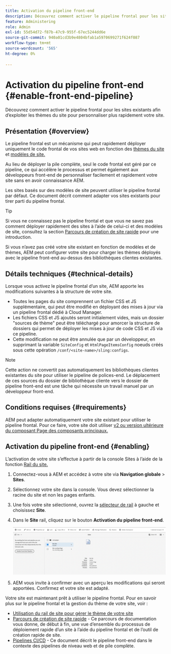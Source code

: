 ```yaml
---
title: Activation du pipeline front-end
description: Découvrez comment activer le pipeline frontal pour les sites existants afin d’exploiter les thèmes du site pour personnaliser plus rapidement votre site.
feature: Administering
role: Admin
exl-id: 55d54d72-f87b-47c9-955f-67ec5244dd6e
source-git-commit: 940a01cd3b9e4804bfab1a5970699271f624f087
workflow-type: tm+mt
source-wordcount: '565'
ht-degree: 0%

---
```


# Activation du pipeline front-end {#enable-front-end-pipeline}

Découvrez comment activer le pipeline frontal pour les sites existants afin d’exploiter les thèmes du site pour personnaliser plus rapidement votre site.

## Présentation {#overview}

Le pipeline frontal est un mécanisme qui peut rapidement déployer uniquement le code frontal de vos sites web en fonction des [thèmes du site](site-themes.md) et [modèles de site.](site-templates.md)

Au lieu de déployer la pile complète, seul le code frontal est géré par ce pipeline, ce qui accélère le processus et permet également aux développeurs front-end de personnaliser facilement et rapidement votre site sans en avoir connaissance AEM.

Les sites basés sur des modèles de site peuvent utiliser le pipeline frontal par défaut. Ce document décrit comment adapter vos sites existants pour tirer parti du pipeline frontal.

>[!TIP]
>
>Si vous ne connaissez pas le pipeline frontal et que vous ne savez pas comment déployer rapidement des sites à l’aide de celui-ci et des modèles de site, consultez la section [Parcours de création de site rapide](/help/journey-sites/quick-site/overview.md) pour une introduction.

Si vous n’avez pas créé votre site existant en fonction de modèles et de thèmes, AEM peut configurer votre site pour charger les thèmes déployés avec le pipeline front-end au-dessus des bibliothèques clientes existantes.

## Détails techniques {#technical-details}

Lorsque vous activez le pipeline frontal d’un site, AEM apporte les modifications suivantes à la structure de votre site.

* Toutes les pages du site comprennent un fichier CSS et JS supplémentaire, qui peut être modifié en déployant des mises à jour via un pipeline frontal dédié à Cloud Manager.
* Les fichiers CSS et JS ajoutés seront initialement vides, mais un dossier &quot;sources de thème&quot; peut être téléchargé pour amorcer la structure de dossiers qui permet de déployer les mises à jour de code CSS et JS via ce pipeline.
* Cette modification ne peut être annulée que par un développeur, en supprimant la variable `SiteConfig` et `HtmlPageItemsConfig` noeuds créés sous cette opération `/conf/<site-name>/sling:configs`.

>[!NOTE]
>
>Cette action ne convertit pas automatiquement les bibliothèques clientes existantes du site pour utiliser le pipeline de polices-end. Le déplacement de ces sources du dossier de bibliothèque cliente vers le dossier de pipeline front-end est une tâche qui nécessite un travail manuel par un développeur front-end.

## Conditions requises {#requirements}

AEM peut adapter automatiquement votre site existant pour utiliser le pipeline frontal. Pour ce faire, votre site doit utiliser [v2 ou version ultérieure du composant Page des composants principaux.](https://experienceleague.adobe.com/docs/experience-manager-core-components/using/components/page.html)

## Activation du pipeline front-end {#enabling}

L’activation de votre site s’effectue à partir de la console Sites à l’aide de la fonction [Rail du site.](site-rail.md)

1. Connectez-vous à AEM et accédez à votre site via **Navigation globale** > **Sites**.
1. Sélectionnez votre site dans la console. Vous devez sélectionner la racine du site et non les pages enfants.
1. Une fois votre site sélectionné, ouvrez la [sélecteur de rail](/help/sites-cloud/authoring/getting-started/basic-handling.md#rail-selector) à gauche et choisissez **Site**.
1. Dans le **Site** rail, cliquez sur le bouton **Activation du pipeline front-end**.

   ![Activation du pipeline front-end](/help/sites-cloud/administering/assets/enable-front-end-pipeline.png)

1. AEM vous invite à confirmer avec un aperçu les modifications qui seront apportées. Confirmez et votre site est adapté.

Votre site est maintenant prêt à utiliser le pipeline frontal. Pour en savoir plus sur le pipeline frontal et la gestion du thème de votre site, voir :

* [Utilisation du rail de site pour gérer le thème de votre site](site-rail.md)
* [Parcours de création de site rapide](/help/journey-sites/quick-site/overview.md) - Ce parcours de documentation vous donne, de début à fin, une vue d’ensemble du processus de déploiement rapide d’un site à l’aide du pipeline frontal et de l’outil de création rapide de site.
* [Pipelines CI/CD](/help/implementing/cloud-manager/configuring-pipelines/introduction-ci-cd-pipelines.md#front-end) - Ce document décrit le pipeline front-end dans le contexte des pipelines de niveau web et de pile complète.
